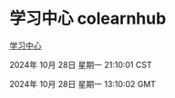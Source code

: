 # 学习中心 colearnhub
[学习中心](http://219.139.197.74:56308/colearnhub/)

2024年 10月 28日 星期一 21:10:01 CST

2024年 10月 28日 星期一 13:10:02 GMT
